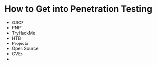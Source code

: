 # How to Get into Penetration Testing

- OSCP
- PNPT
- TryHackMe
- HTB
- Projects
- Open Source
- CVEs
- 